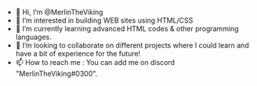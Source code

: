 - 👋 Hi, I’m @MerlinTheViking
- 👀 I’m interested in building WEB sites using HTML/CSS
- 🌱 I’m currently learning advanced HTML codes & other programming languages.
- 💞️ I’m looking to collaborate on different projects where I could learn and have a bit of experience for the future!
- 📫 How to reach me : You can add me on discord "MerlinTheViking#0300".

<!---
MerlinTheViking/MerlinTheViking is a ✨ special ✨ repository because its `README.md` (this file) appears on your GitHub profile.
You can click the Preview link to take a look at your changes.
--->
